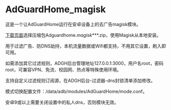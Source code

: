 # AdGuardHome_magisk
这是一个让AdGuardHome运行在安卓设备上的去广告magisk模块。

[下载页面](https://github.com/410154425/AdGuardHome_magisk/releases)选择压缩包Adguardhome._magisk_***.zip，使用Magisk从本地安装。

用于过滤广告、防DNS劫持，本机流量数据或Wifi都支持，不用其它设置，刷入即可用。

如需添加其它过滤规则，ADGH后台管理地址127.0.0.1:3000，用户名root，密码root，可兼容VPN、免流、校园网、热点等特殊使用环境。 

支持自定义过滤规则订阅源，在ADGH后台-过滤器-dns封锁清单添加修改。

模式切换配置文件：/data/adb/modules/AdGuardHome/mode.conf。

安卓9或以上需要关闭设置中的私人dns，否则模块无效。

